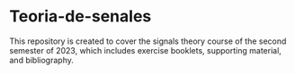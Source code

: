 # Teoria-de-senales
This repository is created to cover the signals theory course of the second semester of 2023, which includes exercise booklets, supporting material, and bibliography.
